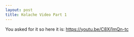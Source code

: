 ```yaml
---
layout: post
title: Kolache Video Part 1
---
```


You asked for it so here it is: https://youtu.be/C8Xj1mQn-tc
